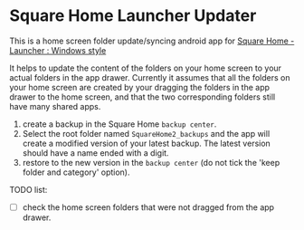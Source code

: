# Square Home Launcher Updater

This is a home screen folder update/syncing android app for [Square Home - Launcher : Windows style](https://play.google.com/store/apps/details?id=com.ss.squarehome2&hl=en)

It helps to update the content of the folders on your home screen to your actual folders in the app drawer. Currently it assumes that all the folders on your home screen are created by your dragging the folders in the app drawer to the home screen, and that the two corresponding folders still have many shared apps.

1. create a backup in the Square Home `backup center`.
2. Select the root folder named `SquareHome2_backups` and the app will create a modified version of your latest backup. The latest version should have a name ended with a digit.
3. restore to the new version in the `backup center` (do not tick the 'keep folder and category' option).

TODO list:
- [ ] check the home screen folders that were not dragged from the app drawer. 